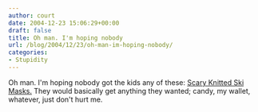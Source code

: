 ```yaml
---
author: court
date: 2004-12-23 15:06:29+00:00
draft: false
title: Oh man. I'm hoping nobody
url: /blog/2004/12/23/oh-man-im-hoping-nobody/
categories:
- Stupidity
---
```


Oh man.  I'm hoping nobody got the kids any of these: [ Scary Knitted Ski Masks.](http://swapatorium.blogspot.com/2004/12/ski-masks.html)  They would basically get anything they wanted; candy, my wallet, whatever, just don't hurt me.
